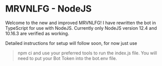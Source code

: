 # MRVNLFG - NodeJS

Welcome to the new and improved MRVNLFG!
I have rewritten the bot in TypeScript for use with NodeJS.
Currently only NodeJS version 12.4 and 10.16.3 are verified as working.

Detailed instructions for setup will follow soon, for now just use
> npm ci
and use your preferred tools to run the index.js file.
You will need to put your Bot Token into the bot.env file.
